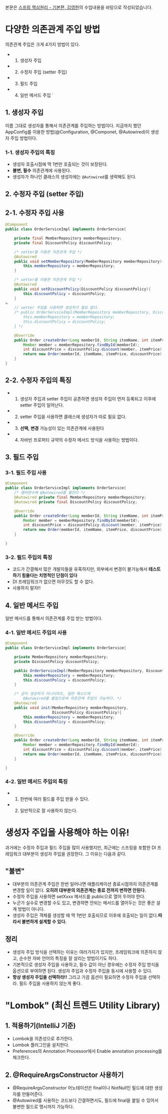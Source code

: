 본문은 [스프링 핵심원리 - 기본편, 김영한](https://www.inflearn.com/course/%EC%8A%A4%ED%94%84%EB%A7%81-%ED%95%B5%EC%8B%AC-%EC%9B%90%EB%A6%AC-%EA%B8%B0%EB%B3%B8%ED%8E%B8/dashboard)의 수업내용을 바탕으로 작성되었습니다.

# 다양한 의존관계 주입 방법
의존관계 주입은 크게 4가지 방법이 있다.
- 1. 생성자 주입
- 2. 수정자 주입 (setter 주입)
- 3. 필드 주입
- 4. 일반 메서드 주입
`
## 1. 생성자 주입
이름 그대로 생성자를 통해서 의존관계를 주입하는 방법이다. 지금까지 했던 AppConfig를 이용한 방법(@Configuration, @Componet, @Autowired)이 생성자 주입 방법이다.
### 1-1. 생성자 주입의 특징
- 생성자 호출시점에 딱 1번만 호출되는 것이 보장된다.
- <strong>불변, 필수</strong> 의존관계에 사용된다.
- 생성자가 하나인 클래스의 생성자에는 <code>@Autowired</code>를 생략해도 된다.

## 2. 수정자 주입 (setter 주입)
## 2-1. 수정자 주입 사용
```java
@Component
public class OrderServiceImpl implements OrderService{

    private final MemberRepository memberRepository;
    private final DiscountPolicy discountPolicy;

    /* setter를 이용한 의존관계 주입 */
    @Autowired
    public void setMemberRepository(MemberRepository memberRepository){
        this.memberRepository = memberRepository;
    }

    /* setter를 이용한 의존관계 주입 */
    @Autowired
    public void setDiscountPolicy(DiscountPolicy discountPolicy){
        this.discountPolicy = discountPolicy;
    }
ㄴ
    // setter 주입을 사용하면 생성자가 필요 없다.
    /* public OrderServiceImpl(MemberRepository memberRepository, DiscountPolicy discountPolicy) {
        this.memberRepository = memberRepository;
        this.discountPolicy = discountPolicy;
    } */

    @Override
    public Order createOrder(Long memberId, String itemName, int itemPrice) {
        Member member = memberRepository.findById(memberId);
        int discountPrice = discountPolicy.discount(member, itemPrice);
        return new Order(memberId, itemName, itemPrice, discountPrice);
    }
}
```
## 2-2. 수정자 주입의 특징
- 1. 생성자 주입과 setter 주입이 공존하면 생성자 주입이 먼저 등록되고 이후에 setter 주입이 일어난다.
- 2. setter 주입을 사용하면 클래스에 생성자가 따로 필요 없다.
- 3. <strong>선택, 변경</strong> 가능성이 있는 의존관계에 사용된다
- 4. 자바빈 프로퍼티 규약의 수정자 메서드 방식을 사용하는 방법이다.

## 3. 필드 주입
### 3-1. 필드 주입 사용
```java
@Component
public class OrderServiceImpl implements OrderService{
    /* 멤버변수에 @Autowired를 붙인다 */
    @Autowired private final MemberRepository memberRepository;
    @Autowired private final DiscountPolicy discountPolicy;

    @Override
    public Order createOrder(Long memberId, String itemName, int itemPrice) {
        Member member = memberRepository.findById(memberId);
        int discountPrice = discountPolicy.discount(member, itemPrice);
        return new Order(memberId, itemName, itemPrice, discountPrice);
    }

}
```
### 3-2. 필드 주입의 특징
- 코드가 간결해서 많은 개발자들을 유혹하지만, 외부에서 변경이 불가능해서 <strong>테스트하기 힘들다는 치명적인 단점이 있다</strong>
- DI 프레임워크가 없으면 아무것도 할 수 없다.
- 사용하지 말자!!

## 4. 일반 메서드 주입
일반 메서드를 통해서 의존관계를 주입 받는 방법이다.
### 4-1. 일반 메서드 주입의 사용
```java
@Component
public class OrderServiceImpl implements OrderService{

    private MemberRepository memberRepository;
    private DiscountPolicy discountPolicy;

    public OrderServiceImpl(MemberRepository memberRepository, DiscountPolicy discountPolicy) {
        this.memberRepository = memberRepository;
        this.discountPolicy = discountPolicy;
    }

    /* 굳이 생성자가 아니더라도, 일반 메소드에
        @Autowired를 붙임으로써 의존관계 주입이 가능하다. */
    @Autowired
    public void init(MemberRepository memberRepository,
                     DiscountPolicy discountPolicy){
        this.memberRepository = memberRepository;
        this.discountPolicy = discountPolicy;
    }

    @Override
    public Order createOrder(Long memberId, String itemName, int itemPrice) {
        Member member = memberRepository.findById(memberId);
        int discountPrice = discountPolicy.discount(member, itemPrice);
        return new Order(memberId, itemName, itemPrice, discountPrice);
    }

}
```
### 4-2. 일반 메서드 주입의 특징
- 1. 한번에 여러 필드를 주입 받을 수 있다.
- 2. 일반적으로 잘 사용하지 않는다.

# 생성자 주입을 사용해야 하는 이유!
과거에는 수정자 주입과 필드 주입을 많이 사용했지만, 최근에는 스프링을 포함한 DI 프레임워크 대부분이 생성자 주입을 권장한다. 그 이유는 다음과 같다.

## "불변"
- 대부분의 의존관계 주입은 한번 일어나면 애플리케이션 종료시점까지 의존관계를 변경할 일이 없다. <strong>오히려 대부분의 의존관계는 종료 전까지 변하면 안된다.</strong>
- 수정자 주입을 사용하면 setXxxx 메서드를 public으로 열어 두어야 한다.
- 누군가 실수로 변경할 수도 있고, 변경하면 안되는 메서드를 열어두는 것은 좋은 설계 방법이 아니다.
- 생성자 주입은 객체를 생성할 때 딱 1번만 호출되므로 이후에 호출되는 일이 없다.<strong>따라서 불변하게 설계할 수 있다.</strong>

## 정리
- 생성자 주입 방식을 선택하는 이유는 여러가지가 있지만, 프레임워크에 의존하지 않고, 순수한 자바 언어의 특징을 잘 살리는 방법이기도 하다.
- 기본적으로 생성자 주입을 사용하고, 필수 값이 아닌 경우에는 수정자 주입 방식을 옵션으로 부여하면 된다. 생성자 주입과 수정자 주입을 동시에 사용할 수 있다.
- <strong>항상 생성자 주입을 선택하라!!</strong> 그리고 가끔 옵션이 필요하면 수정자 주입을 선택하라. 필드 주입을 사용하지 않는게 좋다.

# "Lombok" (최신 트렌드 Utility Library)
## 1. 적용하기(IntelliJ 기준)
- Lombok을 의존성으로 추가한다.
- Lombok 플러그인을 설치한다.
- Preferences의 Annotation Processor에서 Enable annotation processing를 체크한다.

## 2. @RequireArgsConstructor 사용하기
- @RequireArgsConstructor 어노테이션은 final이나 NotNull인 필드에 대한 생성자를 만들어준다.
- @Autowired를 사용하는 코드보다 간결하면서도, 필드에 final을 붙일 수 있어서 불변한 필드로 명시까지 가능하다.